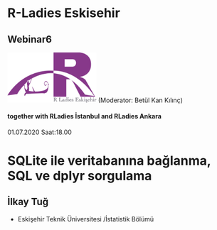 # R-Ladies Eskisehir
## Webinar6

<img src="https://github.com/bkanx/R-Ladies-EskisehR-Stickers/blob/master/Init.png" width="200"> (Moderator: Betül Kan Kılınç)

#### together with RLadies İstanbul and RLadies Ankara


01.07.2020 Saat:18.00

# SQLite ile veritabanına bağlanma, SQL ve dplyr sorgulama

## İlkay Tuğ

  
  - Eskişehir Teknik Üniversitesi /İstatistik Bölümü
